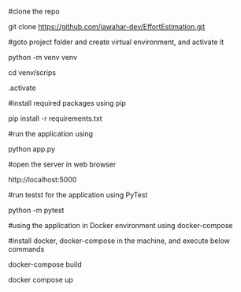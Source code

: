 #clone the repo

git clone https://github.com/jawahar-dev/EffortEstimation.git

#goto project folder and create virtual environment, and activate it

python -m venv venv

cd venv/scrips

.activate

#install required packages using pip

pip install -r requirements.txt

#run the application using

python app.py

#open the server in web browser

http://localhost:5000 


#run testst for the application using PyTest

python -m pytest

#using the application in Docker environment using docker-compose

#install docker, docker-compose in the machine, and execute below commands

docker-compose build

docker compose up